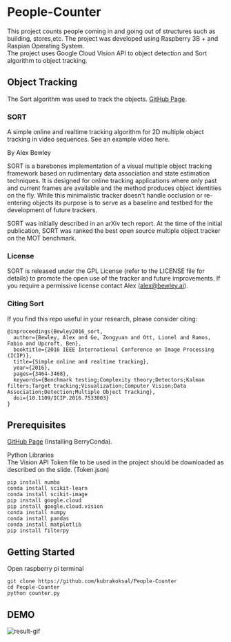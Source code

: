 # People-Counter
This project counts people coming in and going out of structures such as building, stores,etc. The project was developed using Raspberry 3B + and Raspian Operating System. <br />
The project uses Google Cloud Vision API to object detection and Sort algorithm to object tracking.

## Object Tracking
The Sort algorithm was used to track the objects. [GitHub Page](https://github.com/abewley/sort/blob/master/sort.py).
### SORT
A simple online and realtime tracking algorithm for 2D multiple object tracking in video sequences. See an example video here.

By Alex Bewley

SORT is a barebones implementation of a visual multiple object tracking framework based on rudimentary data association and state estimation techniques. It is designed for online tracking applications where only past and current frames are available and the method produces object identities on the fly. While this minimalistic tracker doesn't handle occlusion or re-entering objects its purpose is to serve as a baseline and testbed for the development of future trackers.

SORT was initially described in an arXiv tech report. At the time of the initial publication, SORT was ranked the best open source multiple object tracker on the MOT benchmark.

### License
SORT is released under the GPL License (refer to the LICENSE file for details) to promote the open use of the tracker and future improvements. If you require a permissive license contact Alex (alex@bewley.ai).


### Citing Sort
If you find this repo useful in your research, please consider citing:
```
@inproceedings{Bewley2016_sort,
  author={Bewley, Alex and Ge, Zongyuan and Ott, Lionel and Ramos, Fabio and Upcroft, Ben},
  booktitle={2016 IEEE International Conference on Image Processing (ICIP)},
  title={Simple online and realtime tracking},
  year={2016},
  pages={3464-3468},
  keywords={Benchmark testing;Complexity theory;Detectors;Kalman filters;Target tracking;Visualization;Computer Vision;Data Association;Detection;Multiple Object Tracking},
  doi={10.1109/ICIP.2016.7533003}
}
```

## Prerequisites
[GitHub Page](https://github.com/jjhelmus/berryconda) (Installing BerryConda).<br />

Python Libraries<br />
The Vision API Token file to be used in the project should be downloaded as described on the slide. (Token.json)<br />
```
pip install numba
conda install scikit-learn
conda install scikit-image
pip install google.cloud
pip install google.cloud.vision
conda install numpy
conda install pandas
conda install matplotlib
pip install filterpy
```

## Getting Started
Open raspberry pi terminal 
```
git clone https://github.com/kubrakoksal/People-Counter
cd People-Counter
python counter.py
```
## DEMO
![result-gif](https://user-images.githubusercontent.com/47196852/82732988-69068680-9d19-11ea-8a80-7af1ca45aa8f.gif)
